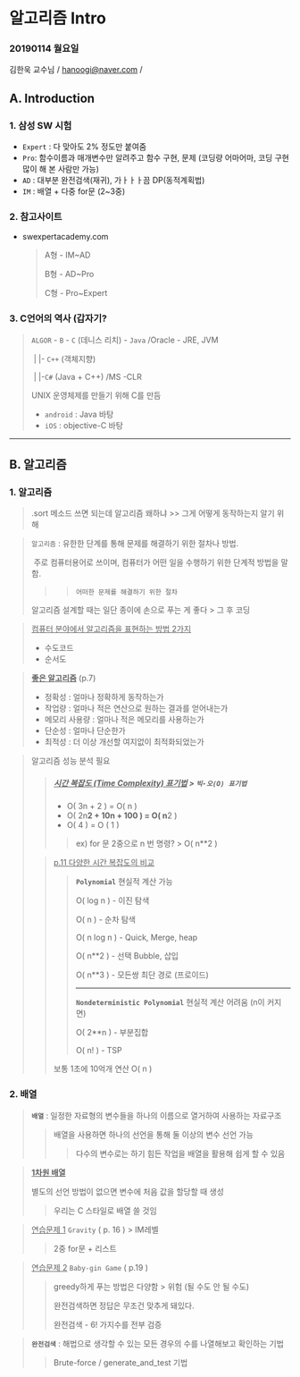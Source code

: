 # 알고리즘 Intro 

### 20190114 월요일 

김한욱 교수님 / hanoogi@naver.com / 



## A. Introduction

### 1. 삼성 SW 시험

- `Expert` : 다 맞아도 2% 정도만 붙여줌
- `Pro`: 함수이름과 매개변수만 알려주고 함수 구현, 문제 (코딩량 어마어마, 코딩 구현 많이 해 본 사람만 가능)
- `AD` : 대부분 완전검색(재귀), 가ㅏㅏㅏ끔 DP(동적계획법)
- `IM` : 배열 + 다중 for문 (2~3중)



### 2. 참고사이트

- swexpertacademy.com

  > A형 - IM~AD
  >
  > B형 - AD~Pro
  >
  > C형 - Pro~Expert



### 3. C언어의 역사 (갑자기?

> `ALGOR` - `B` - `C` (데니스 리치) - `Java` /Oracle - JRE, JVM
>
> ​                      |                        |- `C++` (객체지향) 
>
> ​                      |                        |-`C#` (Java + C++) /MS -CLR
>
> UNIX 운영체제를 만들기 위해 C를 만듬
>
> - `android` : Java 바탕
> - `iOS` : objective-C 바탕



---





## B. 알고리즘

### 1. 알고리즘

> .sort 메소드 쓰면 되는데 알고리즘 왜하냐 >> 그게 어떻게 동작하는지 알기 위해

> `알고리즘` : 유한한 단계를 통해 문제를 해결하기 위한 절차나 방법.
>
> ​		  주로 컴퓨터용어로 쓰이며, 컴퓨터가 어떤 일을 수행하기 위한 단계적 방법을 말함.
>
> > > `어떠한 문제를 해결하기 위한 절차`
>
> 알고리즘 설계할 때는 일단 종이에 손으로 푸는 게 좋다 > 그 후 코딩



> <u>컴퓨터 분야에서 알고리즘을 표현하는 방법 2가지</u>
>
> - 수도코드
> - 순서도



>  **<u>좋은 알고리즘</u>** (p.7)
>
> - 정확성 : 얼마나 정확하게 동작하는가
> - 작업량 : 얼마나 적은 연산으로 원하는 결과를 얻어내는가
> - 메모리 사용량 : 얼마나 적은 메모리를 사용하는가
> - 단순성 : 얼마나 단순한가
> - 최적성 : 더 이상 개선할 여지없이 최적화되었는가

> 알고리즘 성능 분석 필요
>
> > ##### **<u>시간 복잡도 (Time Complexity) 표기법</u>** > `빅-오(O) 표기법`
> >
> > - O( 3n + 2 ) = O( n )
> > - O( 2n******2 + 10n + 100 ) = O( n******2 )
> > - O( 4 ) = O ( 1 )
> >
> > > ex) for 문 2중으로 n 번 명령? > O( n**2 )
>
> > <u>p.11 다양한 시간 복잡도의 비교</u>
> >
> > > **`Polynomial`** 현실적 계산 가능
> > >
> > > O( log n ) - 이진 탐색
> > >
> > > O( n ) - 순차 탐색
> > >
> > > O( n log n ) - Quick, Merge, heap
> > >
> > > O( n**2 ) - 선택 Bubble, 삽입
> > >
> > > O( n**3 ) - 모든쌍 최단 경로 (프로이드)
> > >
> > > ---
> > >
> > > **`Nondeterministic Polynomial`** 현실적 계산 어려움 (n이 커지면)
> > >
> > > O( 2**n ) - 부분집합
> > >
> > > O( n! ) - TSP
> >
> > 보통 1초에 10억개 연산 O( n )



### 2. 배열

> **`배열`** : 일정한 자료형의 변수들을 하나의 이름으로 열거하여 사용하는 자료구조
>
> > 배열을 사용하면 하나의 선언을 통해 둘 이상의 변수 선언 가능
> >
> > > 다수의 변수로는 하기 힘든 작업을 배열을 활용해 쉽게 할 수 있음



> **<u>1차원 배열</u>**
>
> 별도의 선언 방법이 없으면 변수에 처음 값을 할당할 때 생성
>
> > 우리는 C 스타일로 배열 쓸 것임



> <u>연습문제 1</u> `Gravity` ( p. 16 ) > IM레벨
>
> > 2중 for문 + 리스트

> <u>연습문제 2</u> `Baby-gin Game` ( p.19 )
>
> > greedy하게 푸는 방법은 다양함 > 위험 (될 수도 안 될 수도)
> >
> > 완전검색하면 정답은 무조건 맞추게 돼있다.
> >
> > 완전검색 - 6! 가지수를 전부 검증



> **`완전검색`** : 해법으로 생각할 수 있는 모든 경우의 수를 나열해보고 확인하는 기법
>
> > Brute-force / generate_and_test 기법